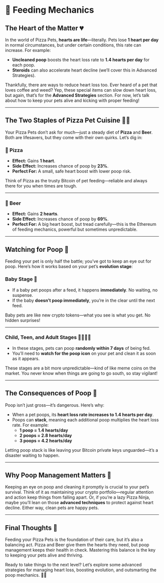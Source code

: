 # 🍕 Feeding Mechanics

## The Heart of the Matter 💔

In the world of Pizza Pets, **hearts are life**—literally. Pets lose **1 heart per day** in normal circumstances, but under certain conditions, this rate can increase. For example:  
- **Uncleaned poop** boosts the heart loss rate to **1.4 hearts per day** for each poop.  
- **Steroids** can also accelerate heart decline (we’ll cover this in Advanced Strategies).  

Thankfully, there are ways to reduce heart loss too. Ever heard of a pet that loves coffee and weed? Yep, these special items can slow down heart loss, but again, that’s for the **Advanced Strategies** section. For now, let’s talk about how to keep your pets alive and kicking with proper feeding!

***

## The Two Staples of Pizza Pet Cuisine 🍕🍺

Your Pizza Pets don’t ask for much—just a steady diet of **Pizza** and **Beer**. Both are lifesavers, but they come with their own quirks. Let’s dig in:

### 🍕 Pizza
- **Effect:** Gains **1 heart**.  
- **Side Effect:** Increases chance of poop by **23%**.  
- **Perfect For:** A small, safe heart boost with lower poop risk.  

Think of Pizza as the trusty Bitcoin of pet feeding—reliable and always there for you when times are tough.

---

### 🍺 Beer
- **Effect:** Gains **2 hearts**.  
- **Side Effect:** Increases chance of poop by **69%**.  
- **Perfect For:** A big heart boost, but tread carefully—this is the Ethereum of feeding mechanics, powerful but sometimes unpredictable.

---

## Watching for Poop 💩

Feeding your pet is only half the battle; you’ve got to keep an eye out for poop. Here’s how it works based on your pet’s **evolution stage**:

### Baby Stage 🍼
- If a baby pet poops after a feed, it happens **immediately**. No waiting, no suspense.  
- If the baby **doesn’t poop immediately**, you’re in the clear until the next feed.  

Baby pets are like new crypto tokens—what you see is what you get. No hidden surprises!

---

### Child, Teen, and Adult Stages 🧒🧑🦸‍♂️
- In these stages, pets can poop **randomly within 7 days** of being fed.  
- You’ll need to **watch for the poop icon** on your pet and clean it as soon as it appears.

These stages are a bit more unpredictable—kind of like meme coins on the market. You never know when things are going to go south, so stay vigilant!

---

## The Consequences of Poop 🤢

Poop isn’t just gross—it’s dangerous. Here’s why:  
- When a pet poops, its **heart loss rate increases to 1.4 hearts per day**.  
- Poops can **stack**, meaning each additional poop multiplies the heart loss rate. For example:  
  - **1 poop = 1.4 hearts/day**  
  - **2 poops = 2.8 hearts/day**  
  - **3 poops = 4.2 hearts/day**  

Letting poop stack is like leaving your Bitcoin private keys unguarded—it’s a disaster waiting to happen.

---

## Why Poop Management Matters 🚿

Keeping an eye on poop and cleaning it promptly is crucial to your pet’s survival. Think of it as maintaining your crypto portfolio—regular attention and action keep things from falling apart. Or, if you’re a lazy Pizza Ninja, maybe you’ll lean on those **advanced techniques** to protect against heart decline. Either way, clean pets are happy pets.

***

## Final Thoughts 🐾

Feeding your Pizza Pets is the foundation of their care, but it’s also a balancing act. Pizza and Beer give them the hearts they need, but poop management keeps their health in check. Mastering this balance is the key to keeping your pets alive and thriving.

Ready to take things to the next level? Let’s explore some advanced strategies for managing heart loss, boosting evolution, and outsmarting the poop mechanics. 🍕🐾